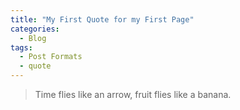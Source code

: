 ```yaml
---
title: "My First Quote for my First Page"
categories:
  - Blog
tags:
  - Post Formats
  - quote
---
```


> Time flies like an arrow, fruit flies like a banana.  
